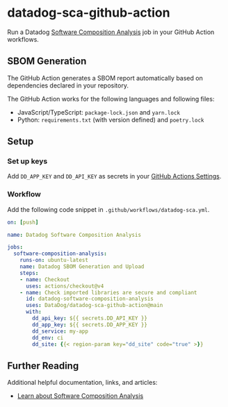 # datadog-sca-github-action

Run a Datadog [Software Composition Analysis][1] job in your GitHub Action workflows.

## SBOM Generation

The GitHub Action generates a SBOM report automatically based on dependencies declared in your repository.

The GitHub Action works for the following languages and following files:

 - JavaScript/TypeScript: `package-lock.json` and `yarn.lock`
 - Python: `requirements.txt` (with version defined) and `poetry.lock`

## Setup

### Set up keys

Add `DD_APP_KEY` and `DD_API_KEY` as secrets in your [GitHub Actions Settings][2].

### Workflow

Add the following code snippet in `.github/workflows/datadog-sca.yml`.

```yaml
on: [push]

name: Datadog Software Composition Analysis

jobs:
  software-composition-analysis:
    runs-on: ubuntu-latest
    name: Datadog SBOM Generation and Upload
    steps:
    - name: Checkout
      uses: actions/checkout@v4
    - name: Check imported libraries are secure and compliant
      id: datadog-software-composition-analysis
      uses: DataDog/datadog-sca-github-action@main
      with:
        dd_api_key: ${{ secrets.DD_API_KEY }}
        dd_app_key: ${{ secrets.DD_APP_KEY }}
        dd_service: my-app
        dd_env: ci
        dd_site: {{< region-param key="dd_site" code="true" >}}
```

## Further Reading

Additional helpful documentation, links, and articles:

- [Learn about Software Composition Analysis][1]

[1]: https://docs.datadoghq.com/code_analysis/software_composition_analysis
[2]: https://docs.github.com/en/actions/security-guides/using-secrets-in-github-actions#creating-secrets-for-a-repository
